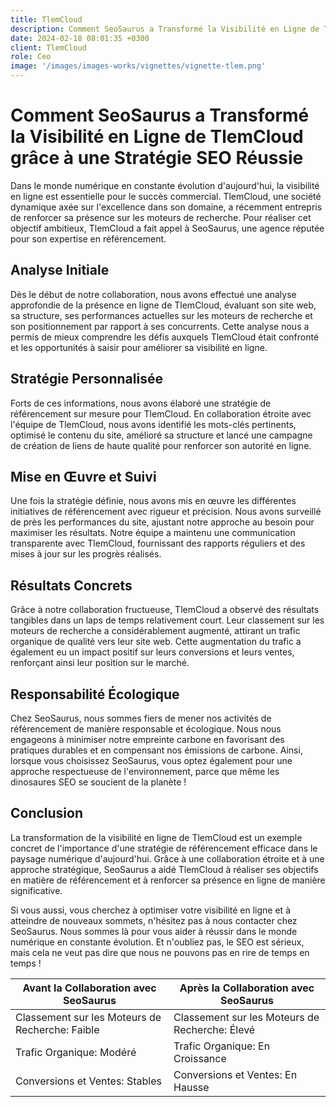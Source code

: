 ```yaml
---
title: TlemCloud
description: Comment SeoSaurus a Transformé la Visibilité en Ligne de TlemCloud grâce à une Stratégie SEO Réussie
date: 2024-02-18 08:01:35 +0300
client: TlemCloud
role: Ceo
image: '/images/images-works/vignettes/vignette-tlem.png'
---
```


# Comment SeoSaurus a Transformé la Visibilité en Ligne de TlemCloud grâce à une Stratégie SEO Réussie

Dans le monde numérique en constante évolution d'aujourd'hui, la visibilité en ligne est essentielle pour le succès commercial. TlemCloud, une société dynamique axée sur l'excellence dans son domaine, a récemment entrepris de renforcer sa présence sur les moteurs de recherche. Pour réaliser cet objectif ambitieux, TlemCloud a fait appel à SeoSaurus, une agence réputée pour son expertise en référencement.

## Analyse Initiale
Dès le début de notre collaboration, nous avons effectué une analyse approfondie de la présence en ligne de TlemCloud, évaluant son site web, sa structure, ses performances actuelles sur les moteurs de recherche et son positionnement par rapport à ses concurrents. Cette analyse nous a permis de mieux comprendre les défis auxquels TlemCloud était confronté et les opportunités à saisir pour améliorer sa visibilité en ligne.

## Stratégie Personnalisée
Forts de ces informations, nous avons élaboré une stratégie de référencement sur mesure pour TlemCloud. En collaboration étroite avec l'équipe de TlemCloud, nous avons identifié les mots-clés pertinents, optimisé le contenu du site, amélioré sa structure et lancé une campagne de création de liens de haute qualité pour renforcer son autorité en ligne.

## Mise en Œuvre et Suivi
Une fois la stratégie définie, nous avons mis en œuvre les différentes initiatives de référencement avec rigueur et précision. Nous avons surveillé de près les performances du site, ajustant notre approche au besoin pour maximiser les résultats. Notre équipe a maintenu une communication transparente avec TlemCloud, fournissant des rapports réguliers et des mises à jour sur les progrès réalisés.

## Résultats Concrets
Grâce à notre collaboration fructueuse, TlemCloud a observé des résultats tangibles dans un laps de temps relativement court. Leur classement sur les moteurs de recherche a considérablement augmenté, attirant un trafic organique de qualité vers leur site web. Cette augmentation du trafic a également eu un impact positif sur leurs conversions et leurs ventes, renforçant ainsi leur position sur le marché.

## Responsabilité Écologique
Chez SeoSaurus, nous sommes fiers de mener nos activités de référencement de manière responsable et écologique. Nous nous engageons à minimiser notre empreinte carbone en favorisant des pratiques durables et en compensant nos émissions de carbone. Ainsi, lorsque vous choisissez SeoSaurus, vous optez également pour une approche respectueuse de l'environnement, parce que même les dinosaures SEO se soucient de la planète !

## Conclusion
La transformation de la visibilité en ligne de TlemCloud est un exemple concret de l'importance d'une stratégie de référencement efficace dans le paysage numérique d'aujourd'hui. Grâce à une collaboration étroite et à une approche stratégique, SeoSaurus a aidé TlemCloud à réaliser ses objectifs en matière de référencement et à renforcer sa présence en ligne de manière significative.

Si vous aussi, vous cherchez à optimiser votre visibilité en ligne et à atteindre de nouveaux sommets, n'hésitez pas à nous contacter chez SeoSaurus. Nous sommes là pour vous aider à réussir dans le monde numérique en constante évolution. Et n'oubliez pas, le SEO est sérieux, mais cela ne veut pas dire que nous ne pouvons pas en rire de temps en temps !

| Avant la Collaboration avec SeoSaurus | Après la Collaboration avec SeoSaurus |
|----------------------------------------|---------------------------------------|
| Classement sur les Moteurs de Recherche: Faible | Classement sur les Moteurs de Recherche: Élevé |
| Trafic Organique: Modéré | Trafic Organique: En Croissance |
| Conversions et Ventes: Stables | Conversions et Ventes: En Hausse |

